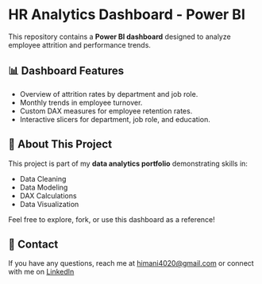 # HR Analytics Dashboard - Power BI
This repository contains a **Power BI dashboard** designed to analyze employee attrition and performance trends.

## 📊 Dashboard Features
- Overview of attrition rates by department and job role.
- Monthly trends in employee turnover.
- Custom DAX measures for employee retention rates.
- Interactive slicers for department, job role, and education.

## 🔗 About This Project
This project is part of my **data analytics portfolio** demonstrating skills in:
- Data Cleaning
- Data Modeling
- DAX Calculations
- Data Visualization

Feel free to explore, fork, or use this dashboard as a reference!

## 📧 Contact
If you have any questions, reach me at [himani4020@gmail.com](mailto:himani4020@gmail.com) or connect with me on [LinkedIn](https://www.linkedin.com/in/himani-sharma-b2094a294/)
